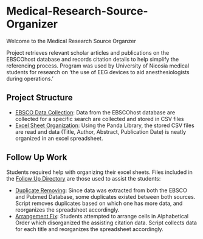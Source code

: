 # Medical-Research-Source-Organizer

Welcome to the Medical Research Source Organzer

Project retrieves relevant scholar articles and publications on the EBSCOhost database and records citation details to help simplify the referencing process. Program was used by University of Nicosia medical students for research on ‘the use of EEG devices to aid anesthesiologists during operations.’


## Project Structure
- [EBSCO Data Collection](https://github.com/BaselOmari/EBHelper/blob/main/EBSCO%20Data%20Collection.py): Data from the EBSCOhost database are collected for a specific search are collected and stored in CSV files
- [Excel Sheet Organization](https://github.com/BaselOmari/EBHelper/blob/main/Excel%20Sheet%20Organizer.py): Using the Panda Library, the stored CSV files are read and data (Title, Author, Abstract, Publication Date) is neatly organized in an excel spreadsheet.

## Follow Up Work
Students required help with organizing their excel sheets. Files included in the [Follow Up Directory](https://github.com/BaselOmari/EBHelper/tree/main/Follow%20Up%20Work) are those used to assist the students:
- [Duplicate Removing](https://github.com/BaselOmari/EBHelper/blob/main/Follow%20Up%20Work/DuplicateRemoving.py): Since data was extracted from both the EBSCO and Pubmed Database, some duplicates existed between both sources. Script removes duplicates based on which one has more data, and reorganizes the spreadsheet accordingly.
- [Arrangement Fix](https://github.com/BaselOmari/EBHelper/blob/main/Follow%20Up%20Work/ArrangementFix.py): Students attempted to arrange cells in Alphabetical Order which disorganized the assisting citation data. Script collects data for each title and reorganizes the spreadsheet accordingly.
